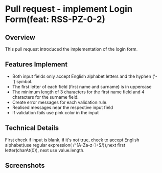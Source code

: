 # Pull request - implement Login Form(feat: RSS-PZ-0-2)

## Overview

This pull request introduced the implementation of the login form.

## Features Implement

- Both input fields only accept English alphabet letters and the hyphen ('-') symbol.
- The first letter of each field (first name and surname) is in uppercase
- The minimum length of 3 characters for the first name field and 4 characters for the surname field.
- Create error messages for each validation rule.
- Realised messages near the respective input field
- If validation fails use pink color in the input

## Technical Details

First check if input is blank, if it's not true, check to accept English alphabet(use regular expression( /^[A-Za-z-]+$/)),next first letter(charAt(0)), next use value.length.

## Screenshots
